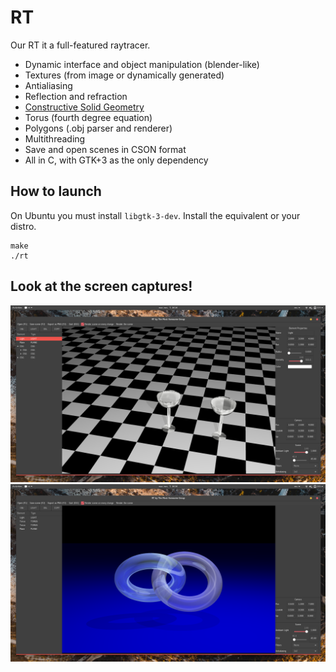 # RT

Our RT it a full-featured raytracer.

 * Dynamic interface and object manipulation (blender-like)
 * Textures (from image or dynamically generated)
 * Antialiasing
 * Reflection and refraction
 * [Constructive Solid Geometry](https://en.wikipedia.org/wiki/Constructive_solid_geometry)
 * Torus (fourth degree equation)
 * Polygons (.obj parser and renderer)
 * Multithreading
 * Save and open scenes in CSON format
 * All in C, with GTK+3 as the only dependency

## How to launch

On Ubuntu you must install ```libgtk-3-dev```. Install the equivalent or your distro.

    make
    ./rt

## Look at the screen captures!

![Screen capture](https://raw.githubusercontent.com/mhammerc/RT/develop/Screenshot%20from%202017-11-07%2014-14-40.png "Screen capture")
![Screen capture](https://raw.githubusercontent.com/mhammerc/RT/develop/Screenshot%20from%202017-11-07%2014-24-16.png "Screen capture")
